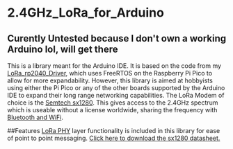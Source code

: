 # 2.4GHz_LoRa_for_Arduino
## Curently Untested because I don't own a working Arduino lol, will get there

This is a library meant for the Arduino IDE. It is based on the code from my [LoRa_rp2040_Driver](https://github.com/cschorn01/Lora_Pico_Driver), which uses FreeRTOS on the Raspberry Pi Pico to allow for more expandability. However, this library is aimed at hobbyists using either the Pi Pico or any of the other boards supported by the Arduino IDE to expand their long range networking capabilities. The LoRa Modem of choice is the [Semtech sx1280](https://www.semtech.com/products/wireless-rf/lora-connect/sx1280). This gives access to the 2.4GHz spectrum which is useable without a license worldwide, sharing the frequency with [Bluetooth and WiFi](https://semtech.my.salesforce.com/sfc/p/#E0000000JelG/a/44000000MDcO/Ll4bon.4HPwcyXv9fegcfcgbpvLYd7Lx_aZLMzYNLIQ).

##Features
[LoRa PHY](https://www.semtech.com/lora/what-is-lora) layer functionality is included in this library for ease of point to point messaging. [Click here to download the sx1280 datasheet.](https://semtech.my.salesforce.com/sfc/p/#E0000000JelG/a/2R000000HoCW/8EVYKPLcthcKCB_cKzApAc6Xf6tAHtn9.UKcOh7SNmg)
